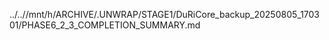 ../..//mnt/h/ARCHIVE/.UNWRAP/STAGE1/DuRiCore_backup_20250805_170301/PHASE6_2_3_COMPLETION_SUMMARY.md